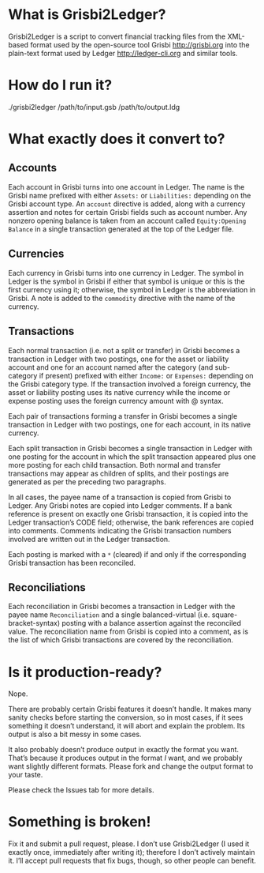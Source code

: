 # What is Grisbi2Ledger? #

Grisbi2Ledger is a script to convert financial tracking files from the
XML-based format used by the open-source tool Grisbi <http://grisbi.org> into
the plain-text format used by Ledger <http://ledger-cli.org> and similar tools.


# How do I run it? #

./grisbi2ledger /path/to/input.gsb /path/to/output.ldg


# What exactly does it convert to? #

## Accounts ##

Each account in Grisbi turns into one account in Ledger. The name is the Grisbi
name prefixed with either `Assets:` or `Liabilities:` depending on the Grisbi
account type. An `account` directive is added, along with a currency assertion
and notes for certain Grisbi fields such as account number. Any nonzero opening
balance is taken from an account called `Equity:Opening Balance` in a single
transaction generated at the top of the Ledger file.

## Currencies ##

Each currency in Grisbi turns into one currency in Ledger. The symbol in Ledger
is the symbol in Grisbi if either that symbol is unique or this is the first
currency using it; otherwise, the symbol in Ledger is the abbreviation in
Grisbi. A note is added to the `commodity` directive with the name of the
currency.

## Transactions ##

Each normal transaction (i.e. not a split or transfer) in Grisbi becomes a
transaction in Ledger with two postings, one for the asset or liability account
and one for an account named after the category (and sub-category if present)
prefixed with either `Income:` or `Expenses:` depending on the Grisbi category
type. If the transaction involved a foreign currency, the asset or liability
posting uses its native currency while the income or expense posting uses the
foreign currency amount with @ syntax.

Each pair of transactions forming a transfer in Grisbi becomes a single
transaction in Ledger with two postings, one for each account, in its native
currency.

Each split transaction in Grisbi becomes a single transaction in Ledger with
one posting for the account in which the split transaction appeared plus one
more posting for each child transaction. Both normal and transfer transactions
may appear as children of splits, and their postings are generated as per the
preceding two paragraphs.

In all cases, the payee name of a transaction is copied from Grisbi to Ledger.
Any Grisbi notes are copied into Ledger comments. If a bank reference is
present on exactly one Grisbi transaction, it is copied into the Ledger
transaction’s CODE field; otherwise, the bank references are copied into
comments. Comments indicating the Grisbi transaction numbers involved are
written out in the Ledger transaction.

Each posting is marked with a `*` (cleared) if and only if the corresponding
Grisbi transaction has been reconciled.

## Reconciliations ##

Each reconciliation in Grisbi becomes a transaction in Ledger with the payee
name `Reconciliation` and a single balanced-virtual (i.e.
square-bracket-syntax) posting with a balance assertion against the reconciled
value. The reconciliation name from Grisbi is copied into a comment, as is the
list of which Grisbi transactions are covered by the reconciliation.


# Is it production-ready? #

Nope.

There are probably certain Grisbi features it doesn’t handle. It makes many
sanity checks before starting the conversion, so in most cases, if it sees
something it doesn’t understand, it will abort and explain the problem. Its
output is also a bit messy in some cases.

It also probably doesn’t produce output in exactly the format you want. That’s
because it produces output in the format *I* want, and we probably want
slightly different formats. Please fork and change the output format to your
taste.

Please check the Issues tab for more details.


# Something is broken! #

Fix it and submit a pull request, please. I don’t use Grisbi2Ledger (I used it
exactly once, immediately after writing it); therefore I don’t actively
maintain it. I’ll accept pull requests that fix bugs, though, so other people
can benefit.
